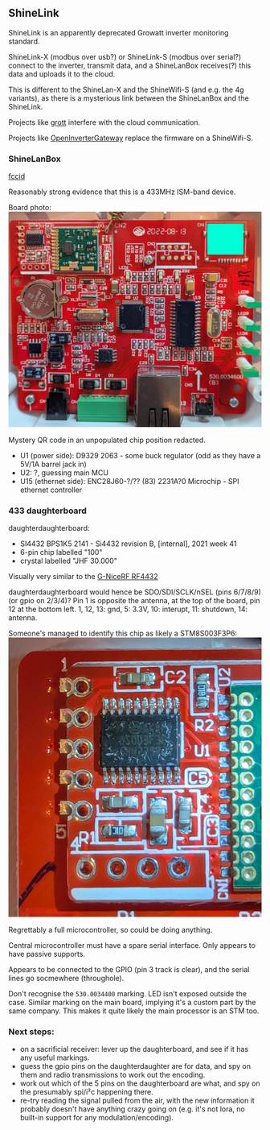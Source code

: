 ## ShineLink

ShineLink is an apparently deprecated Growatt inverter monitoring standard.

ShineLink-X (modbus over usb?) or ShineLink-S (modbus over serial?) connect to the inverter,
transmit data, and a ShineLanBox receives(?) this data and uploads it to the cloud.

This is different to the ShineLan-X and the ShineWifi-S (and e.g. the 4g variants), as there
is a mysterious link between the ShineLanBox and the ShineLink.

Projects like [grott](https://github.com/johanmeijer/grott) interfere with the cloud communication.

Projects like [OpenInverterGateway](https://github.com/OpenInverterGateway/OpenInverterGateway) replace the firmware
on a ShineWifi-S.

### ShineLanBox

[fccid](https://fccid.io/2AAJ9-SHINELANBOX)

Reasonably strong evidence that this is a 433MHz ISM-band device.

Board photo:
![ShineLanBox board](docs/board-1.jpg)

Mystery QR code in an unpopulated chip position redacted.

 * U1 (power side): D9329 2063 - some buck regulator (odd as they have a 5V/1A barrel jack in)
 * U2: ?, guessing main MCU
 * U15 (ethernet side): ENC28J60-?/?? (83) 2231A?0 Microchip - SPI ethernet controller


### 433 daughterboard

daughterdaughterboard:
 * SI4432 BPS1K5 2141 - Si4432 revision B, [internal], 2021 week 41 
 * 6-pin chip labelled "100"
 * crystal labelled "JHF 30.000"

Visually very similar to the [G-NiceRF RF4432](docs/nicerf-4432.pdf)

daughterdaughterboard would hence be SDO/SDI/SCLK/nSEL (pins 6/7/8/9) (or gpio on 2/3/4)?
Pin 1 is opposite the antenna, at the top of the board, pin 12 at the bottom left.
1, 12, 13: gnd, 5: 3.3V, 10: interupt, 11: shutdown, 14: antenna.

Someone's managed to identify this chip as likely a STM8S003F3P6:
![board photo](docs/daughter-1.jpg)

Regrettably a full microcontroller, so could be doing anything.

Central microcontroller must have a spare serial interface. Only appears to have passive supports.

Appears to be connected to the GPIO (pin 3 track is clear),
and the serial lines go socmewhere (throughole).

Don't recognise the `530.0034400` marking. LED isn't exposed outside the case.
Similar marking on the main board, implying it's a custom part by the same company.
This makes it quite likely the main processor is an STM too.


### Next steps:

* on a sacrificial receiver: lever up the daughterboard, and see if it has any useful markings.
* guess the gpio pins on the daughterdaughter are for data, and spy on them and radio 
  transmissions to work out the encoding.
* work out which of the 5 pins on the daughterboard are what, and spy on the presumably spi/i²c happening there.
* re-try reading the signal pulled from the air, with the new information it probably
  doesn't have anything crazy going on (e.g. it's not lora, no built-in support for any modulation/encoding).
